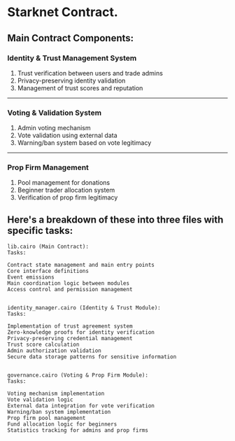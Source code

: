 # Starknet Contract.

## Main Contract Components:


### Identity & Trust Management System


<ol><li>Trust verification between users and trade admins</li>
<li>Privacy-preserving identity validation</li>
<li>Management of trust scores and reputation</li></ol>

---

### Voting & Validation System


<ol><li>Admin voting mechanism</li>
<li>Vote validation using external data</li>
<li>Warning/ban system based on vote legitimacy</li></ol>

---

### Prop Firm Management


<ol><li>Pool management for donations</li>
<li>Beginner trader allocation system</li>
<li>Verification of prop firm legitimacy</li></ol>


## Here's a breakdown of these into three files with specific tasks:
```
lib.cairo (Main Contract):
Tasks:

Contract state management and main entry points
Core interface definitions
Event emissions
Main coordination logic between modules
Access control and permission management


identity_manager.cairo (Identity & Trust Module):
Tasks:

Implementation of trust agreement system
Zero-knowledge proofs for identity verification
Privacy-preserving credential management
Trust score calculation
Admin authorization validation
Secure data storage patterns for sensitive information


governance.cairo (Voting & Prop Firm Module):
Tasks:

Voting mechanism implementation
Vote validation logic
External data integration for vote verification
Warning/ban system implementation
Prop firm pool management
Fund allocation logic for beginners
Statistics tracking for admins and prop firms
```
